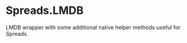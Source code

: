 Spreads.LMDB
=====================

LMDB wrapper with some additional native helper methods useful for Spreads.